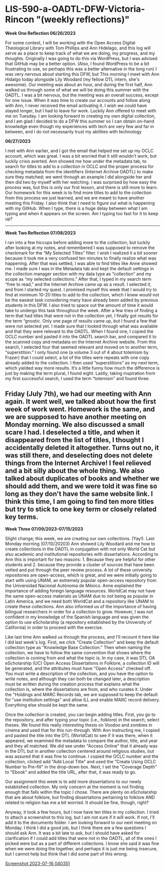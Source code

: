 # LIS-590-a-OADTL-DFW-Victoria-Rincon "(weekly reflections)"
**Week One Reflection 06/26/2023**

For some context, I will be working with the Open Access Digital Theological Library with Tom Phillips and Ann Hidelago, and this log will serve as a place to keep track of what we are doing, my progress, and my thoughts. Originally I was going to do this via WordPress, but I was advised that GitHub may be a better option. (Also, I found WordPress to be a bit frustrating to use, so perhaps this was a better alternative in the long run) I was very nervous about starting this DFW, but This morning I meet with Ann Hidalgo today alongside Lily Woodard (my fellow DTL intern, she's awesome). Our meeting was about an hour, and during the first half, Ann walked us through some of what we will be doing this summer with the OADTL. I was a bit nervous, but the meeting was an overall success, except for one issue. When it was time to create our accounts and follow along with Ann, I never received the email activating it. I wish we could have stayed longer, but I had to leave for work. Luckily Ann offered to meet with me on Tuesday. I am looking forward to creating my own digital collection, and I am glad I decided to do a DFW this summer so I can obtain on-hand knowledge even though my experiences with tech are very few and far in between, and I do not necessarily trust my abilities with technology

**06/27/2023**

I met with Ann earlier, and I got the email that helped me set up my OCLC account, which was great. I was a bit worried that it still wouldn't work, but luckily crisis averted. Ann showed me how under the metadata tab, to search for titles to add to a collection in OCLC and the proper process for checking metadata from the identifiers (Internet Archive OADTL) to make sure they matched; we went through an example I did alongside her and then did two by myself with her watching. I was surprised by how easy the process was, but this is only our first lesson, and there is still more to learn. Our homework for this week is to find more titles to add to the collection from this process we just learned, and we are meant to have another meeting this Friday. I also think that I need to figure out what is happening with my GitHub. When I type, there is a huge delay between what I am typing and when it appears on the screen. Am I typing too fast for it to keep up?

------------------------------------------------------------------------------------------------------------------------------------------
**Week Two Reflection 07/08/2023**

I ran into a few hiccups before adding more to the collection, but luckily after looking at my notes, and remembered I was supposed to remove the checkmark for the “My Selected Titles” filter. I wish I realized it a bit sooner because it took me a very confused ten minutes to finally realize what was happening. After that was settled, I was able to find titles like Anne showed me. I made sure I was in the Metadata tab and kept the default settings in the collection manager section with my data type as “collection” and my scope as “my selected collections.” After that, I typed in my search term “free to read,” and the Internet Archive came up as a result. I selected it, and from I started my quest. I promised myself this week that I would try to find at minimum 10-20 titles to add to the collection, which I knew would not be the easiest task considering many have already been added by previous students in this DFW. I also tried to space out the amount of time it would take to undergo this task throughout the week. After a few tries of finding a term that had titles that were not in the collection yet, I finally got results for the term “gnostic. Only one page of results came up, but I found a few that were not selected yet. I made sure that I looked through what was available and that they were relevant to the OADTL. When I found one, I copied the OCLC number and pasted it into the OADTL search bar, and compared it to the scanned copy and metadata on the Internet Archive website. From this search, I selected four that seemed relevant and moved on to another term, “superstition.” I only found one (a volume 3 out of 4 about totemism by Frazer) that I could select, a lot of the titles were repeats with one copy already added to the collection. I then used “superstitions” as my next term, which yielded way more results. It’s a little funny how much the difference is just by making the term plural, I found eight. Lastly, taking inspiration from my first successful search, I used the term “totemism” and found three. 

Friday (July 7th), we had our meeting with Ann again. It went well, we talked about how the first week of work went. Homework is the same, and we are supposed to have another meeting on Monday morning. We also discussed a small scare I had. I deselected a title, and when it disappeared from the list of titles, I thought I accidentally deleted it altogether. Turns out no, it was still there, and deselecting does not delete things from the Internet Archive! I feel relieved and a bit silly about the whole thing. We also talked about duplicates of books and whether we should add them, and we were told it was fine so long as they don't have the same website link. I think this time, I am going to find ten more titles but try to stick to one key term or closely related key terms.
------------------------------------------------------------------------------------------------------------------------------------------
**Week Three 07/09/2023-07/15/2023**

Slight change; this week, we are creating our own collections. (Yay!). Last Monday morning (07/10/20203) Ann showed Lily Woodard and me how to create collections in the OADTL in conjugation with not only World Cat but also academic and institutional repositories with dissertations. According to Ann this is important for two reasons: 1. Because they are helpful for other students and 2. because they provide a cluster of sources that have been vetted and put through the peer review process. A lot of these university repositories are open-access, which is great, and we were initially going to start with using UNAM, an extremely popular open-access repository from the Universidad Nacional Autónoma de México. Anne explained the importance of adding foreign language resources. WorldCat may not have the same open-access materials as UNAM due to not being as popular in Latin America, and we need both WorldCat and a repository like UNAM to create these collections. Ann also informed us of the importance of having bilingual researchers in order for a collection to grow. However, I was not confident in my knowledge of the Spanish language and was given the option to use eScholarship (a repository established by the University of California) in order to proceed with the exercise. 

Like last time Ann walked us through the process, and I'll recount it here like I did last week's log. First, we click "Create Collection" and keep the default collection type as "Knowledge Base Collection." Then when naming the collection, we have to follow the same convention that shows where the collection is coming from and what the topic is. In my case, it was DTL OA eScholarship (UC) Open Access Dissertations in Folklore, a collection ID will be generated, and the attributes must have "Open Access" checked off. You must write a description of the collection, and you have the option to write notes, and although they can both be changed later, a description must be written during the creation process that explains what the collection is, where the dissertations are from, and who curates it. Under the "Holdings and MARC Records tab, we are supposed to keep the default for "use institution settings" and allow ILL and enable MARC record delivery. Everything else should be kept the same. 

Once the collection is created, you can begin adding titles. First, you go to the repository, and after typing your topic (i.e., folklore) in the search, select theses. We found this really interesting thesis on Voodoo and zombies in cinema and used that for this run-through. With Ann instructing me, I copied and pasted the title into the DTL (WorldCat) to see if it was there, when it appeared, we examined the metadata 
 to compare the author, title, and year and they all matched. We did see under "Access Online" that it already was in the DTL but in another collection centered around religious studies, but was assured that it was fine to continue. I copied the OCLC number and the collection, clicked add "Add Local Title" and used the "Create Using OCLC Number to Pre-fill" in the drop-down box. Next, I set the "Coverage Depth" to "Ebook" and added the title URL, after that, it was ready to go.
 
Our assignment this week is to add more dissertations to our newly established collection. My only concern at the moment is not finding enough that falls within the topic I chose. There are plenty on eScholarship that are about folklore, but finding dissertations pertaining to folklore AND related to religion has me a bit worried. It should be fine, though, right?

Anyway, it took a few hours, but I now have ten titles in my collection. I tried to attach a screenshot to this log, but I am not sure if it will work. If not, I'll add it to the documents folder. I am looking forward to our next meeting on Monday. I think I did a good job, but I think there are a few questions I should ask Ann. It was a bit late to ask, but I should have asked for clarification if I could add titles that were not in the OADTL, all of the ones I picked were but as a part of different collections. I know she said it was fine when we were doing the together, and perhaps it is just me being insecure, but I cannot help but think that I did some part of this wrong. 

[Screenshot 2023-07-16 040351](https://github.com/rincovi/LIS-590-a-OADTL-DFW-Victoria-Rincon/assets/131549576/a9a8e5e4-d60d-4eb8-8950-d7dd8888434f)

